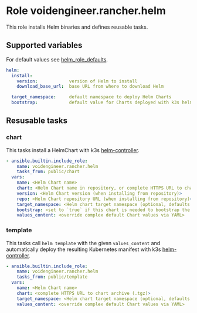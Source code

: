 # Role voidengineer.rancher.helm

This role installs Helm binaries and defines reusable tasks.

## Supported variables

For default values see [helm_role_defaults](defaults/main.yml).

```yaml
helm:
  install:
    version:            version of Helm to install
    download_base_url:  base URL from where to download Helm

  target_namespace:     default namespace to deploy Helm Charts
  bootstrap:            default value for Charts deployed with k3s helm-controller
```

## Resusable tasks

### chart

This tasks install a HelmChart with k3s [helm-controller](https://rancher.com/docs/k3s/latest/en/helm/).

```yaml
- ansible.builtin.include_role:
    name: voidengineer.rancher.helm
    tasks_from: public/chart
  vars:
    name: <Helm Chart name>
    chart: <Helm Chart name in repository, or complete HTTPS URL to chart archive (.tgz)>
    version: <Helm Chart version (when installing from repository)>
    repo: <Helm Chart repository URL (when installing from repository)>
    target_namespace: <Helm chart target namespace (optional, defaults to variable `helm.target_namespace`)>
    bootstrap: <set to `true` if this chart is needed to bootstrap the cluster>
    values_content: <override complex default Chart values via YAML>
```

### template

This tasks call `helm template` with the given `values_content` and automatically deploy the resulting Kubernetes manifest with k3s [helm-controller](https://rancher.com/docs/k3s/latest/en/helm/#automatically-deploying-manifests-and-helm-charts).

```yaml
- ansible.builtin.include_role:
    name: voidengineer.rancher.helm
    tasks_from: public/template
  vars:
    name: <Helm Chart name>
    chart: <complete HTTPS URL to chart archive (.tgz)>
    target_namespace: <Helm chart target namespace (optional, defaults to variable `helm.target_namespace`)>
    values_content: <override complex default Chart values via YAML>
```
